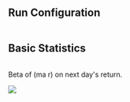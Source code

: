 ```{.output .header}
```

Run Configuration
---

```{.output .run}
```

Basic Statistics
---

```{.output .stats}
```

Beta of (ma r) on next day's return.

<img src="betama.svg">

